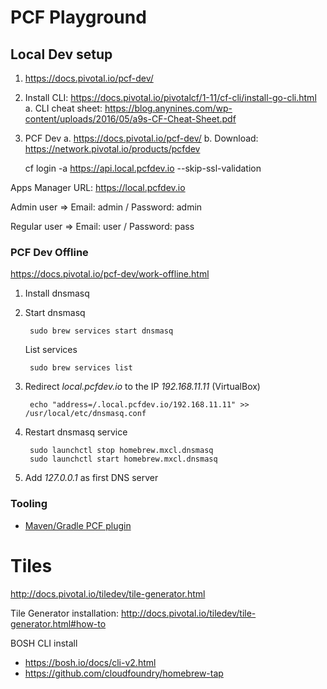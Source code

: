 # PCF Playground

## Local Dev setup

1. https://docs.pivotal.io/pcf-dev/ 
2. Install CLI: https://docs.pivotal.io/pivotalcf/1-11/cf-cli/install-go-cli.html
    a. CLI cheat sheet: https://blog.anynines.com/wp-content/uploads/2016/05/a9s-CF-Cheat-Sheet.pdf
3. PCF Dev
    a. https://docs.pivotal.io/pcf-dev/
    b. Download: https://network.pivotal.io/products/pcfdev


    cf login -a https://api.local.pcfdev.io --skip-ssl-validation

Apps Manager URL: https://local.pcfdev.io

Admin user => Email: admin / Password: admin

Regular user => Email: user / Password: pass



### PCF Dev Offline

https://docs.pivotal.io/pcf-dev/work-offline.html

1. Install dnsmasq
2. Start dnsmasq

        sudo brew services start dnsmasq
        
   List services
   
        sudo brew services list
        
3. Redirect _local.pcfdev.io_ to the IP _192.168.11.11_ (VirtualBox)
        
        echo "address=/.local.pcfdev.io/192.168.11.11" >> /usr/local/etc/dnsmasq.conf

4. Restart dnsmasq service

        sudo launchctl stop homebrew.mxcl.dnsmasq
        sudo launchctl start homebrew.mxcl.dnsmasq
        
5. Add _127.0.0.1_ as first DNS server


### Tooling

 - [Maven/Gradle PCF plugin](https://content.pivotal.io/blog/improved-java-tooling-for-cloud-foundry)
 

# Tiles

http://docs.pivotal.io/tiledev/tile-generator.html

Tile Generator installation: http://docs.pivotal.io/tiledev/tile-generator.html#how-to

BOSH CLI install
  - https://bosh.io/docs/cli-v2.html
  - https://github.com/cloudfoundry/homebrew-tap
  
  
